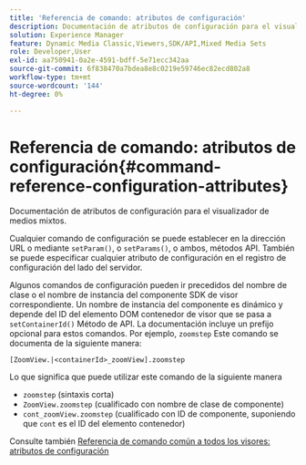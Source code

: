 ```yaml
---
title: 'Referencia de comando: atributos de configuración'
description: Documentación de atributos de configuración para el visualizador de medios mixtos.
solution: Experience Manager
feature: Dynamic Media Classic,Viewers,SDK/API,Mixed Media Sets
role: Developer,User
exl-id: aa750941-0a2e-4591-bdff-5e71ecc342aa
source-git-commit: 6f838470a7bdea8e8c0219e59746ec82ecd802a8
workflow-type: tm+mt
source-wordcount: '144'
ht-degree: 0%

---
```


# Referencia de comando: atributos de configuración{#command-reference-configuration-attributes}

Documentación de atributos de configuración para el visualizador de medios mixtos.

Cualquier comando de configuración se puede establecer en la dirección URL o mediante `setParam()`, o `setParams()`, o ambos, métodos API. También se puede especificar cualquier atributo de configuración en el registro de configuración del lado del servidor.

Algunos comandos de configuración pueden ir precedidos del nombre de clase o el nombre de instancia del componente SDK de visor correspondiente. Un nombre de instancia del componente es dinámico y depende del ID del elemento DOM contenedor de visor que se pasa a `setContainerId()` Método de API. La documentación incluye un prefijo opcional para estos comandos. Por ejemplo, `zoomstep` Este comando se documenta de la siguiente manera:

`[ZoomView.|<containerId>_zoomView].zoomstep`

Lo que significa que puede utilizar este comando de la siguiente manera

* `zoomstep` (sintaxis corta)
* `ZoomView.zoomstep` (cualificado con nombre de clase de componente)
* `cont_zoomView.zoomstep` (cualificado con ID de componente, suponiendo que `cont` es el ID del elemento contenedor)

Consulte también [Referencia de comando común a todos los visores: atributos de configuración](../../../r-html5-viewer-20-cmdref-configattrib/r-html5-viewer-20-cmdref-configattrib.md#concept-850e0f2c49b949deb7cfbfd330d329bd)
